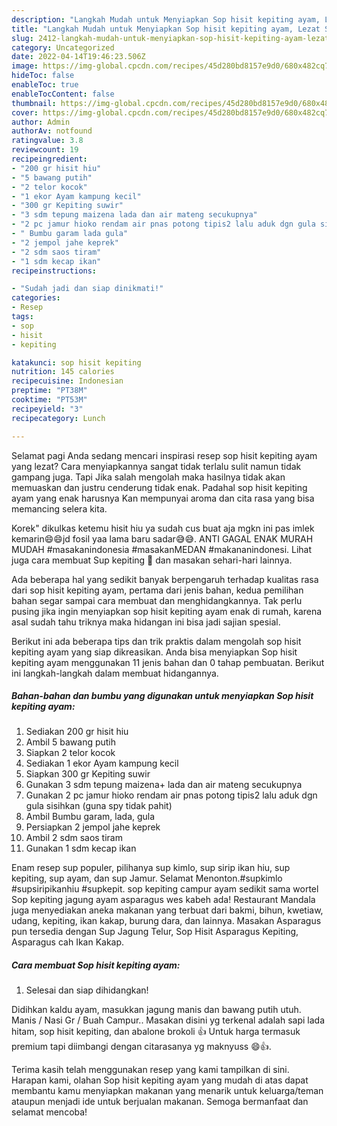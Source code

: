 ```yaml
---
description: "Langkah Mudah untuk Menyiapkan Sop hisit kepiting ayam, Lezat Sekali"
title: "Langkah Mudah untuk Menyiapkan Sop hisit kepiting ayam, Lezat Sekali"
slug: 2412-langkah-mudah-untuk-menyiapkan-sop-hisit-kepiting-ayam-lezat-sekali
category: Uncategorized
date: 2022-04-14T19:46:23.506Z
image: https://img-global.cpcdn.com/recipes/45d280bd8157e9d0/680x482cq70/sop-hisit-kepiting-ayam-foto-resep-utama.jpg
hideToc: false
enableToc: true
enableTocContent: false
thumbnail: https://img-global.cpcdn.com/recipes/45d280bd8157e9d0/680x482cq70/sop-hisit-kepiting-ayam-foto-resep-utama.jpg
cover: https://img-global.cpcdn.com/recipes/45d280bd8157e9d0/680x482cq70/sop-hisit-kepiting-ayam-foto-resep-utama.jpg
author: Admin
authorAv: notfound
ratingvalue: 3.8
reviewcount: 19
recipeingredient:
- "200 gr hisit hiu"
- "5 bawang putih"
- "2 telor kocok"
- "1 ekor Ayam kampung kecil"
- "300 gr Kepiting suwir"
- "3 sdm tepung maizena lada dan air mateng secukupnya"
- "2 pc jamur hioko rendam air pnas potong tipis2 lalu aduk dgn gula sisihkan guna spy tidak pahit"
- " Bumbu garam lada gula"
- "2 jempol jahe keprek"
- "2 sdm saos tiram"
- "1 sdm kecap ikan"
recipeinstructions:

- "Sudah jadi dan siap dinikmati!"
categories:
- Resep
tags:
- sop
- hisit
- kepiting

katakunci: sop hisit kepiting 
nutrition: 145 calories
recipecuisine: Indonesian
preptime: "PT38M"
cooktime: "PT53M"
recipeyield: "3"
recipecategory: Lunch

---
```



Selamat pagi Anda sedang mencari inspirasi resep sop hisit kepiting ayam yang lezat? Cara menyiapkannya sangat tidak terlalu sulit namun tidak gampang juga. Tapi Jika salah mengolah maka hasilnya tidak akan memuaskan dan justru cenderung tidak enak. Padahal sop hisit kepiting ayam yang enak harusnya Kan mempunyai aroma dan cita rasa yang bisa memancing selera kita.


Korek&#34; dikulkas ketemu hisit hiu ya sudah cus buat aja mgkn ini pas imlek kemarin😄😄jd fosil yaa lama baru sadar😅😅. ANTI GAGAL ENAK MURAH MUDAH #masakanindonesia #masakanMEDAN #makananindonesi. Lihat juga cara membuat Sup kepiting 🦀 dan masakan sehari-hari lainnya.

Ada beberapa hal yang sedikit banyak berpengaruh terhadap kualitas rasa dari sop hisit kepiting ayam, pertama dari jenis bahan, kedua pemilihan bahan segar sampai cara membuat dan menghidangkannya. Tak perlu pusing jika ingin menyiapkan sop hisit kepiting ayam enak di rumah, karena asal sudah tahu triknya maka hidangan ini bisa jadi sajian spesial.


Berikut ini ada beberapa tips dan trik praktis dalam mengolah sop hisit kepiting ayam yang siap dikreasikan. Anda bisa menyiapkan Sop hisit kepiting ayam menggunakan 11 jenis bahan dan 0 tahap pembuatan. Berikut ini langkah-langkah dalam membuat hidangannya.

<!--inarticleads1-->

##### Bahan-bahan dan bumbu yang digunakan untuk menyiapkan Sop hisit kepiting ayam:

1. Sediakan 200 gr hisit hiu
1. Ambil 5 bawang putih
1. Siapkan 2 telor kocok
1. Sediakan 1 ekor Ayam kampung kecil
1. Siapkan 300 gr Kepiting suwir
1. Gunakan 3 sdm tepung maizena+ lada dan air mateng secukupnya
1. Gunakan 2 pc jamur hioko rendam air pnas potong tipis2 lalu aduk dgn gula sisihkan (guna spy tidak pahit)
1. Ambil  Bumbu garam, lada, gula
1. Persiapkan 2 jempol jahe keprek
1. Ambil 2 sdm saos tiram
1. Gunakan 1 sdm kecap ikan


Enam resep sup populer, pilihanya sup kimlo, sup sirip ikan hiu, sup kepiting, sup ayam, dan sup Jamur. Selamat Menonton.#supkimlo #supsiripikanhiu #supkepit. sop kepiting campur ayam sedikit sama wortel Sop kepiting jagung ayam asparagus wes kabeh ada! Restaurant Mandala juga menyediakan aneka makanan yang terbuat dari bakmi, bihun, kwetiaw, udang, kepiting, ikan kakap, burung dara, dan lainnya. Masakan Asparagus pun tersedia dengan Sup Jagung Telur, Sop Hisit Asparagus Kepiting, Asparagus cah Ikan Kakap. 

<!--inarticleads2-->

##### Cara membuat Sop hisit kepiting ayam:


1. Selesai dan siap dihidangkan!

Didihkan kaldu ayam, masukkan jagung manis dan bawang putih utuh. Manis / Nasi Gr / Buah Campur.. Masakan disini yg terkenal adalah sapi lada hitam, sop hisit kepiting, dan abalone brokoli 👍 Untuk harga termasuk premium tapi diimbangi dengan citarasanya yg maknyuss 😄👍. 

Terima kasih telah menggunakan resep yang kami tampilkan di sini. Harapan kami, olahan Sop hisit kepiting ayam yang mudah di atas dapat membantu kamu menyiapkan makanan yang menarik untuk keluarga/teman ataupun menjadi ide untuk berjualan makanan. Semoga bermanfaat dan selamat mencoba!
